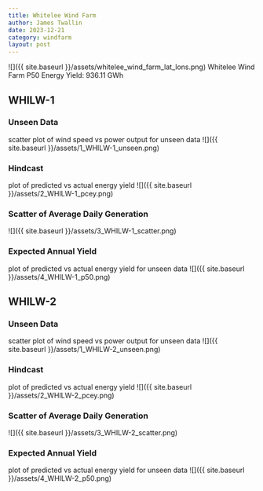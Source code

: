 ```yaml
---
title: Whitelee Wind Farm
author: James Twallin
date: 2023-12-21
category: windfarm
layout: post
---
```

![]({{ site.baseurl }}/assets/whitelee_wind_farm_lat_lons.png)
Whitelee Wind Farm P50 Energy Yield: 936.11 GWh

WHILW-1
-------------
### Unseen Data 
scatter plot of wind speed vs power output for unseen data
![]({{ site.baseurl }}/assets/1_WHILW-1_unseen.png)
### Hindcast 
plot of predicted vs actual energy yield
![]({{ site.baseurl }}/assets/2_WHILW-1_pcey.png)
### Scatter of Average Daily Generation 

![]({{ site.baseurl }}/assets/3_WHILW-1_scatter.png)
### Expected Annual Yield 
plot of predicted vs actual energy yield for unseen data
![]({{ site.baseurl }}/assets/4_WHILW-1_p50.png)

WHILW-2
-------------
### Unseen Data 
scatter plot of wind speed vs power output for unseen data
![]({{ site.baseurl }}/assets/1_WHILW-2_unseen.png)
### Hindcast 
plot of predicted vs actual energy yield
![]({{ site.baseurl }}/assets/2_WHILW-2_pcey.png)
### Scatter of Average Daily Generation 

![]({{ site.baseurl }}/assets/3_WHILW-2_scatter.png)
### Expected Annual Yield 
plot of predicted vs actual energy yield for unseen data
![]({{ site.baseurl }}/assets/4_WHILW-2_p50.png)

